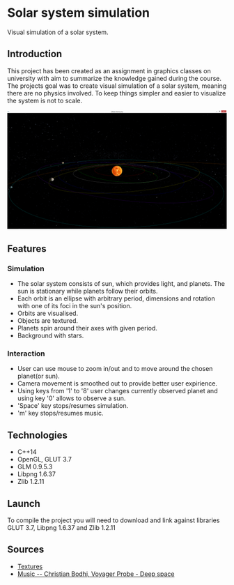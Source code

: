 # Solar system simulation
Visual simulation of a solar system.

## Introduction
This project has been created as an assignment in graphics classes on university with aim to summarize the knowledge gained during the course.
The projects goal was to create visual simulation of a solar system, meaning there are no physics involved. To keep things simpler and easier 
to visualize the system is not to scale.

![Systemview test](./Screenshots/sunview3.png)

## Features
### Simulation
* The solar system consists of sun, which provides light, and planets. The sun is stationary while planets follow their orbits.
* Each orbit is an ellipse with arbitrary period, dimensions and rotation with one of its foci in the sun's position.
* Orbits are visualised.
* Objects are textured.
* Planets spin around their axes with given period.
* Background with stars.

### Interaction
* User can use mouse to zoom in/out and to move around the chosen planet(or sun).
* Camera movement is smoothed out to provide better user expirience.
* Using keys from '1' to '8' user changes currently observed planet and using key '0' allows to observe a sun. 
* 'Space' key stops/resumes simulation.
* 'm' key stops/resumes music.

## Technologies
* C++14
* OpenGL, GLUT 3.7
* GLM 0.9.5.3
* Libpng 1.6.37
* Zlib 1.2.11

## Launch
To compile the project you will need to download and link against libraries GLUT 3.7, Libpng 1.6.37 and Zlib 1.2.11

## Sources
* [Textures](https://www.solarsystemscope.com/textures/)
* [Music -- Christian Bodhi, Voyager Probe - Deep space](https://pixabay.com/music/ambient-voyager-probe-deep-space-559/)